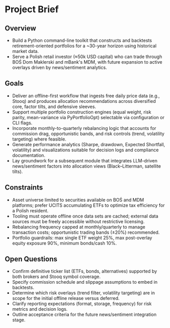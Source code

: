 # Project Brief

## Overview
- Build a Python command-line toolkit that constructs and backtests retirement-oriented portfolios for a ~30-year horizon using historical market data.
- Serve a Polish retail investor (≈50k USD capital) who can trade through BOŚ Dom Maklerski and mBank's MDM, with future expansion to active overlays driven by news/sentiment analytics.

## Goals
- Deliver an offline-first workflow that ingests free daily price data (e.g., Stooq) and produces allocation recommendations across diversified core, factor tilts, and defensive sleeves.
- Support multiple portfolio construction engines (equal weight, risk parity, mean-variance via PyPortfolioOpt) selectable via configuration or CLI flags.
- Incorporate monthly-to-quarterly rebalancing logic that accounts for commission drag, opportunistic bands, and risk controls (trend, volatility targeting) where feasible.
- Generate performance analytics (Sharpe, drawdown, Expected Shortfall, volatility) and visualizations suitable for decision logs and compliance documentation.
- Lay groundwork for a subsequent module that integrates LLM-driven news/sentiment factors into allocation views (Black–Litterman, satellite tilts).

## Constraints
- Asset universe limited to securities available on BOŚ and MDM platforms; prefer UCITS accumulating ETFs to optimize tax efficiency for a Polish resident.
- Tooling must operate offline once data sets are cached; external data sources must be freely accessible without restrictive licensing.
- Rebalancing frequency capped at monthly/quarterly to manage transaction costs; opportunistic trading bands (±20%) recommended.
- Portfolio guardrails: max single ETF weight 25%, max post-overlay equity exposure 90%, minimum bonds/cash 10%.

## Open Questions
- Confirm definitive ticker list (ETFs, bonds, alternatives) supported by both brokers and Stooq symbol coverage.
- Specify commission schedule and slippage assumptions to embed in backtests.
- Determine which risk overlays (trend filter, volatility targeting) are in scope for the initial offline release versus deferred.
- Clarify reporting expectations (format, storage, frequency) for risk metrics and decision logs.
- Outline acceptance criteria for the future news/sentiment integration stage.
